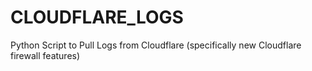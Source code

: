 # CLOUDFLARE_LOGS
Python Script to Pull Logs from Cloudflare (specifically new Cloudflare firewall features)
